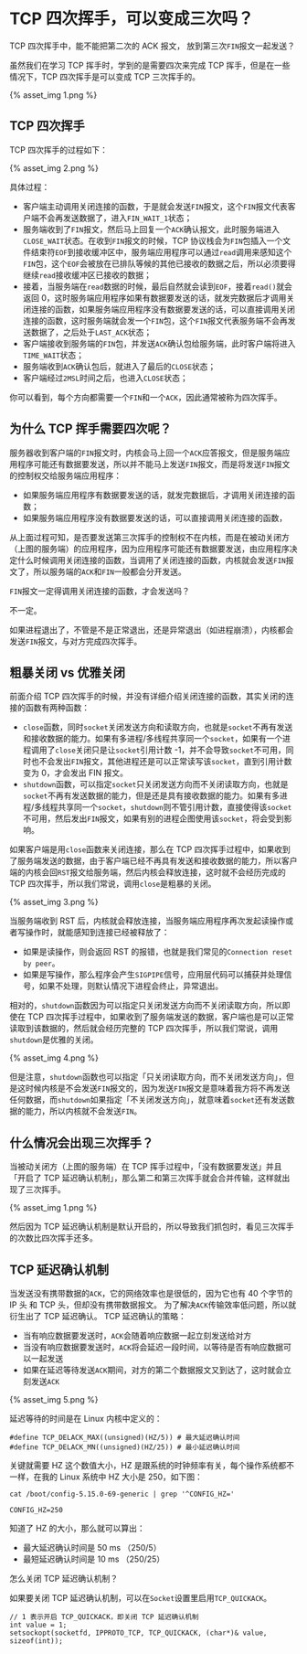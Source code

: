 

# TCP 四次挥手，可以变成三次吗？
TCP 四次挥手中，能不能把第二次的 ACK 报文， 放到第三次`FIN`报文一起发送？

虽然我们在学习 TCP 挥手时，学到的是需要四次来完成 TCP 挥手，但是在一些情况下，TCP 四次挥手是可以变成 TCP 三次挥手的。

{% asset_img 1.png %}

## TCP 四次挥手
TCP 四次挥手的过程如下：

{% asset_img 2.png %}

具体过程：
* 客户端主动调用关闭连接的函数，于是就会发送`FIN`报文，这个`FIN`报文代表客户端不会再发送数据了，进入`FIN_WAIT_1`状态；
* 服务端收到了`FIN`报文，然后马上回复一个`ACK`确认报文，此时服务端进入`CLOSE_WAIT`状态。在收到`FIN`报文的时候，TCP 协议栈会为`FIN`包插入一个文件结束符`EOF`到接收缓冲区中，服务端应用程序可以通过`read`调用来感知这个`FIN`包，这个`EOF`会被放在已排队等候的其他已接收的数据之后，所以必须要得继续`read`接收缓冲区已接收的数据；
* 接着，当服务端在`read`数据的时候，最后自然就会读到`EOF`，接着`read()`就会返回 0，这时服务端应用程序如果有数据要发送的话，就发完数据后才调用关闭连接的函数，如果服务端应用程序没有数据要发送的话，可以直接调用关闭连接的函数，这时服务端就会发一个`FIN`包，这个`FIN`报文代表服务端不会再发送数据了，之后处于`LAST_ACK`状态；
* 客户端接收到服务端的`FIN`包，并发送`ACK`确认包给服务端，此时客户端将进入`TIME_WAIT`状态；
* 服务端收到`ACK`确认包后，就进入了最后的`CLOSE`状态；
* 客户端经过`2MSL`时间之后，也进入`CLOSE`状态；
  
你可以看到，每个方向都需要一个`FIN`和一个`ACK`，因此通常被称为四次挥手。

## 为什么 TCP 挥手需要四次呢？
服务器收到客户端的`FIN`报文时，内核会马上回一个`ACK`应答报文，但是服务端应用程序可能还有数据要发送，所以并不能马上发送`FIN`报文，而是将发送`FIN`报文的控制权交给服务端应用程序：
* 如果服务端应用程序有数据要发送的话，就发完数据后，才调用关闭连接的函数；
* 如果服务端应用程序没有数据要发送的话，可以直接调用关闭连接的函数，

从上面过程可知，是否要发送第三次挥手的控制权不在内核，而是在被动关闭方（上图的服务端）的应用程序，因为应用程序可能还有数据要发送，由应用程序决定什么时候调用关闭连接的函数，当调用了关闭连接的函数，内核就会发送`FIN`报文了，所以服务端的`ACK`和`FIN`一般都会分开发送。

`FIN`报文一定得调用关闭连接的函数，才会发送吗？

不一定。

如果进程退出了，不管是不是正常退出，还是异常退出（如进程崩溃），内核都会发送`FIN`报文，与对方完成四次挥手。
## 粗暴关闭 vs 优雅关闭
前面介绍 TCP 四次挥手的时候，并没有详细介绍关闭连接的函数，其实关闭的连接的函数有两种函数：
* `close`函数，同时`socket`关闭发送方向和读取方向，也就是`socket`不再有发送和接收数据的能力。如果有多进程/多线程共享同一个`socket`，如果有一个进程调用了`close`关闭只是让`socket`引用计数 -1，并不会导致`socket`不可用，同时也不会发出`FIN`报文，其他进程还是可以正常读写该`socket`，直到引用计数变为 0，才会发出 FIN 报文。
* `shutdown`函数，可以指定`socket`只关闭发送方向而不关闭读取方向，也就是`socket`不再有发送数据的能力，但是还是具有接收数据的能力。如果有多进程/多线程共享同一个`socket`，`shutdown`则不管引用计数，直接使得该`socket`不可用，然后发出`FIN`报文，如果有别的进程企图使用该`socket`，将会受到影响。
  
如果客户端是用`close`函数来关闭连接，那么在 TCP 四次挥手过程中，如果收到了服务端发送的数据，由于客户端已经不再具有发送和接收数据的能力，所以客户端的内核会回`RST`报文给服务端，然后内核会释放连接，这时就不会经历完成的 TCP 四次挥手，所以我们常说，调用`close`是粗暴的关闭。

{% asset_img 3.png %}

当服务端收到 RST 后，内核就会释放连接，当服务端应用程序再次发起读操作或者写操作时，就能感知到连接已经被释放了：
* 如果是读操作，则会返回 RST 的报错，也就是我们常见的`Connection reset by peer`。
* 如果是写操作，那么程序会产生`SIGPIPE`信号，应用层代码可以捕获并处理信号，如果不处理，则默认情况下进程会终止，异常退出。

相对的，`shutdown`函数因为可以指定只关闭发送方向而不关闭读取方向，所以即使在 TCP 四次挥手过程中，如果收到了服务端发送的数据，客户端也是可以正常读取到该数据的，然后就会经历完整的 TCP 四次挥手，所以我们常说，调用`shutdown`是优雅的关闭。

{% asset_img 4.png %}

但是注意，`shutdown`函数也可以指定「只关闭读取方向，而不关闭发送方向」，但是这时候内核是不会发送`FIN`报文的，因为发送`FIN`报文是意味着我方将不再发送任何数据，而`shutdown`如果指定「不关闭发送方向」，就意味着`socket`还有发送数据的能力，所以内核就不会发送`FIN`。
## 什么情况会出现三次挥手？
当被动关闭方（上图的服务端）在 TCP 挥手过程中，「没有数据要发送」并且「开启了 TCP 延迟确认机制」，那么第二和第三次挥手就会合并传输，这样就出现了三次挥手。

{% asset_img 1.png %}

然后因为 TCP 延迟确认机制是默认开启的，所以导致我们抓包时，看见三次挥手的次数比四次挥手还多。
## TCP 延迟确认机制
当发送没有携带数据的`ACK`，它的网络效率也是很低的，因为它也有 40 个字节的 IP 头 和 TCP 头，但却没有携带数据报文。 为了解决`ACK`传输效率低问题，所以就衍生出了 TCP 延迟确认。 TCP 延迟确认的策略：
* 当有响应数据要发送时，`ACK`会随着响应数据一起立刻发送给对方
* 当没有响应数据要发送时，`ACK`将会延迟一段时间，以等待是否有响应数据可以一起发送
* 如果在延迟等待发送`ACK`期间，对方的第二个数据报文又到达了，这时就会立刻发送`ACK`

{% asset_img 5.png %}

延迟等待的时间是在 Linux 内核中定义的：
```
#define TCP_DELACK_MAX((unsigned)(HZ/5)) # 最大延迟确认时间
#define TCP_DELACK_MN((unsigned)(HZ/25)) # 最小延迟确认时间
```
关键就需要 HZ 这个数值大小，HZ 是跟系统的时钟频率有关，每个操作系统都不一样，在我的 Linux 系统中 HZ 大小是 250，如下图：
```
cat /boot/config-5.15.0-69-generic | grep '^CONFIG_HZ='

CONFIG_HZ=250
```
知道了 HZ 的大小，那么就可以算出：
* 最大延迟确认时间是 50 ms （250/5）
* 最短延迟确认时间是 10 ms （250/25）

怎么关闭 TCP 延迟确认机制？

如果要关闭 TCP 延迟确认机制，可以在`Socket`设置里启用`TCP_QUICKACK`。
```
// 1 表示开启 TCP_QUICKACK，即关闭 TCP 延迟确认机制
int value = 1;
setsockopt(socketfd, IPPROTO_TCP, TCP_QUICKACK, (char*)& value, sizeof(int));
```